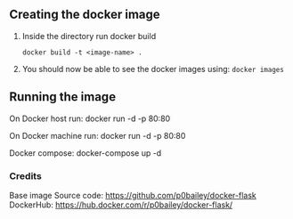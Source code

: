## Creating the docker image
1. Inside the directory run docker build 

    `docker build -t <image-name> .`
    
2. You should now be able to see the docker images using: `docker images`

## Running the image

On Docker host run: docker run -d -p 80:80 <image-name>

On Docker machine run: docker run -d -p 80:80 <image-name>

Docker compose: docker-compose up -d


### Credits
Base image 
Source code: https://github.com/p0bailey/docker-flask
DockerHub: https://hub.docker.com/r/p0bailey/docker-flask/


